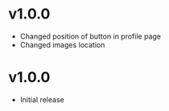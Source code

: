 # v1.0.0

 * Changed position of button in profile page
 * Changed images location

# v1.0.0

 * Initial release
